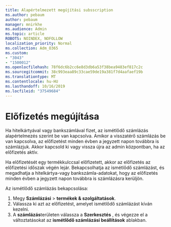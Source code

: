```yaml
---
title: Alapértelmezett megújítási subsscription
ms.author: pebaum
author: pebaum
manager: mnirkhe
ms.audience: Admin
ms.topic: article
ROBOTS: NOINDEX, NOFOLLOW
localization_priority: Normal
ms.collection: Adm_O365
ms.custom:
- "3043"
- "1500012"
ms.openlocfilehash: 78f6dc6b2cc6e8d3db6a53f38bea9483ef817c2c
ms.sourcegitcommit: 38c993eaa89c33cae59de19a381f7d4aafaef19b
ms.translationtype: MT
ms.contentlocale: hu-HU
ms.lasthandoff: 10/16/2019
ms.locfileid: "37549684"
---
```

# <a name="renewing-your-subscription"></a>Előfizetés megújítása

Ha hitelkártyával vagy bankszámlával fizet, az ismétlődő számlázás alapértelmezés szerint be van kapcsolva. Amikor a visszatérő számlázás be van kapcsolva, az előfizetést minden évben a jegyzett napon továbbra is számlázjuk. Akkor kapcsold ki vagy vissza újra az admin központban, ha az előfizetés aktív.

Ha előfizetését egy termékkulccsal előfizetett, akkor az előfizetés az előfizetési időszak végén lejár. Bekapcsolhatja az ismétlődő számlázást, és megadhatja a hitelkártya-vagy bankszámla-adatokat, hogy az előfizetés minden évben a jegyzett napon továbbra is számlázásra kerüljön.

Az ismétlődő számlázás bekapcsolása: 

1. Megy **Számlázási** > **termékek & szolgáltatások**.
2. Válassza ki azt az előfizetést, amelyet ismétlődő számlázást kíván kezelni.
3. A **számlázás**területen válassza a **Szerkesztés** , és végezze el a változtatásokat az **ismétlődő számlázási beállítások** ablakban. 